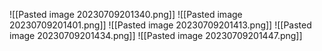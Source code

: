 
![[Pasted image 20230709201340.png]]
![[Pasted image 20230709201401.png]]
![[Pasted image 20230709201413.png]]
![[Pasted image 20230709201434.png]]
![[Pasted image 20230709201447.png]]
